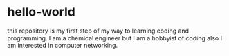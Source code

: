 # hello-world
this repository is my first step of my way to learning coding and programming.
I am a chemical engineer but I am a hobbyist of coding also I am interested in computer networking.
